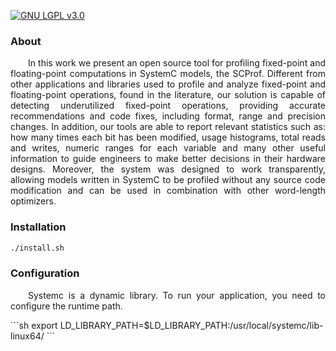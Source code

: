 [![GNU LGPL v3.0](http://www.gnu.org/graphics/lgplv3-88x31.png)](http://www.gnu.org/licenses/lgpl.html)

### About
<p style="text-indent: 2em;" align="justify">
In this work we present an open source tool for profiling fixed-point and floating-point computations in SystemC models, the SCProf. Different from other applications and libraries used to profile and analyze fixed-point and floating-point operations, found in the literature, our solution is capable of detecting underutilized fixed-point operations, providing accurate recommendations and code fixes, including format, range and precision changes. In addition, our tools are able to report relevant statistics such as: how many times each bit has been modified, usage histograms, total reads and writes, numeric ranges for each variable and many other useful information to guide engineers to make better decisions in their hardware designs. Moreover, the system was designed to work transparently, allowing models written in SystemC to be profiled without any source code modification and can be used in combination with other word-length optimizers.
</p>

### Installation
```sh
./install.sh

```

### Configuration
<p style="text-indent: 2em;" align="justify">
Systemc is a dynamic library. To run your application, you need to configure
the runtime path.
</p>
```sh
export LD_LIBRARY_PATH=$LD_LIBRARY_PATH:/usr/local/systemc/lib-linux64/
```
